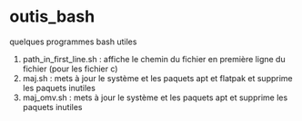 # outis_bash

quelques programmes bash utiles

1. path_in_first_line.sh : affiche le chemin du fichier en première ligne du fichier (pour les fichier c)
2. maj.sh : mets à jour le système et les paquets apt et flatpak et supprime les paquets inutiles
3. maj_omv.sh : mets à jour le système et les paquets apt et supprime les paquets inutiles
